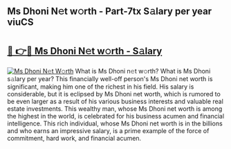 ## Ms Dhoni N𝚎t w𝚘rth - Part-7tx S𝚊lary per year viuCS

# <h2><a href="http://gc0hg9.nevu.top/?p=Ms+Dhoni">🔗 👉🔴 Ms Dhoni N𝚎t w𝚘rth - S𝚊lary</a></h2>

[![Ms Dhoni N𝚎t W𝚘rth](https://i.imgur.com/Oavwk0R.jpeg)](http://gc0hg9.nevu.top/?p=Ms+Dhoni)
What is Ms Dhoni n𝚎t w𝚘rth? What is Ms Dhoni s𝚊lary per year?
This financially well-off person's Ms Dhoni net worth is significant, making him one of the richest in his field. His salary is considerable, but it is eclipsed by Ms Dhoni net worth, which is rumored to be even larger as a result of his various business interests and valuable real estate investments. This wealthy man, whose Ms Dhoni net worth is among the highest in the world, is celebrated for his business acumen and financial intelligence. This rich individual, whose Ms Dhoni net worth is in the billions and who earns an impressive salary, is a prime example of the force of commitment, hard work, and financial acumen.
